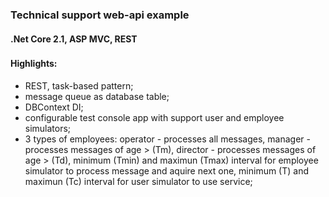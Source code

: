 ### Technical support web-api example
#### .Net Core 2.1, ASP MVC, REST
###
#### Highlights: 
- REST, task-based pattern;
- message queue as database table;
- DBContext DI;
- configurable test console app with support user and employee simulators;
- 3 types of employees: operator - processes all messages, manager - processes messages of age > (Tm), director - processes messages of age > (Td), minimum (Tmin) and maximun (Tmax) interval for employee simulator to process message and aquire next one, minimum (T) and maximun (Tc) interval for user simulator to use service;
